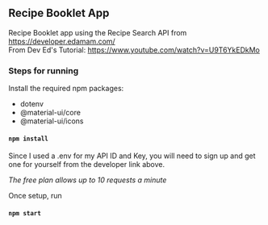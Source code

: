 ## Recipe Booklet App

Recipe Booklet app using the Recipe Search API from https://developer.edamam.com/
<br/>From Dev Ed's Tutorial: https://www.youtube.com/watch?v=U9T6YkEDkMo

### Steps for running

Install the required npm packages:
- dotenv
- @material-ui/core
- @material-ui/icons

#### `npm install`

Since I used a .env for my API ID and Key, you will need to sign up 
and get one for yourself from the developer link above.

*The free plan allows up to 10 requests a minute*

Once setup, run

#### `npm start`

